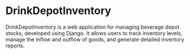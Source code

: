 # DrinkDepotInventory
DrinkDepotInventory is a web application for managing beverage depot stocks, developed using Django. It allows users to track inventory levels, manage the inflow and outflow of goods, and generate detailed inventory reports.
